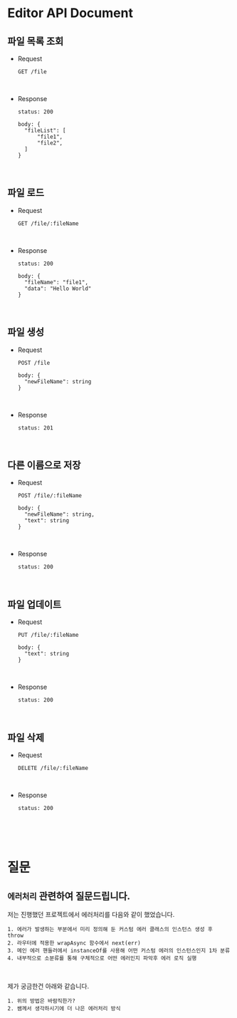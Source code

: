 # Editor API Document

## 파일 목록 조회

- Request

  ```
  GET /file
  ```

<br>

- Response

  ```
  status: 200

  body: {
    "fileList": [
        "file1",
        "file2",
    ]
  }
  ```

<br>

## 파일 로드

- Request

  ```
  GET /file/:fileName
  ```

<br>

- Response

  ```
  status: 200

  body: {
    "fileName": "file1",
    "data": "Hello World"
  }
  ```

<br>

## 파일 생성

- Request

  ```
  POST /file

  body: {
    "newFileName": string
  }

  ```

<br>

- Response

  ```
  status: 201
  ```

<br>

## 다른 이름으로 저장

- Request

  ```
  POST /file/:fileName

  body: {
    "newFileName": string,
    "text": string
  }
  ```

<br>

- Response

  ```
  status: 200
  ```

<br>

## 파일 업데이트

- Request

  ```
  PUT /file/:fileName

  body: {
    "text": string
  }
  ```

<br>

- Response

  ```
  status: 200
  ```

<br>

## 파일 삭제

- Request

  ```
  DELETE /file/:fileName
  ```

<br>

- Response

  ```
  status: 200
  ```

<br><br><br>

# 질문

## `에러처리` 관련하여 질문드립니다.

저는 진행했던 프로젝트에서 에러처리를 다음와 같이 했었습니다.

```
1. 에러가 발생하는 부분에서 미리 정의해 둔 커스텀 에러 클래스의 인스턴스 생성 후 throw
2. 라우터에 적용한 wrapAsync 함수에서 next(err)
3. 메인 에러 핸들러에서 instanceOf를 사용해 어떤 커스텀 에러의 인스턴스인지 1차 분류
4. 내부적으로 소분류를 통해 구체적으로 어떤 에러인지 파악후 에러 로직 실행
```

<br>

제가 궁금한건 아래와 같습니다.

```
1. 위의 방법은 바람직한가?
2. 쌤께서 생각하시기에 더 나은 에러처리 방식
```
